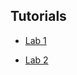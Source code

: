 ## Tutorials

* [Lab 1](https://kendavidn.github.io/teach/Lab-1.html)

* [Lab 2](https://kendavidn.github.io/teach/Lab-2.html)

